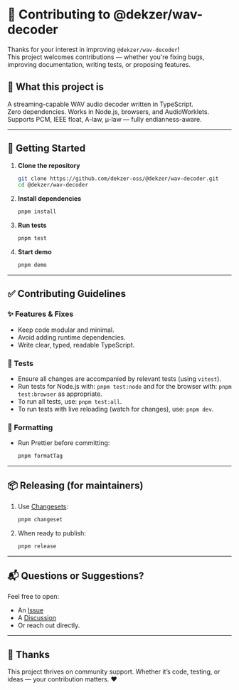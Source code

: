 # 🤝 Contributing to @dekzer/wav-decoder

Thanks for your interest in improving `@dekzer/wav-decoder`!  
This project welcomes contributions — whether you're fixing bugs, improving documentation, writing tests, or proposing
features.

## 🧠 What this project is

A streaming-capable WAV audio decoder written in TypeScript.  
Zero dependencies. Works in Node.js, browsers, and AudioWorklets.  
Supports PCM, IEEE float, A-law, µ-law — fully endianness-aware.

---

## 🚀 Getting Started

1. **Clone the repository**

   ```bash
   git clone https://github.com/dekzer-oss/@dekzer/wav-decoder.git
   cd @dekzer/wav-decoder
   ```

2. **Install dependencies**

   ```bash
   pnpm install
   ```

3. **Run tests**

   ```bash
   pnpm test
   ```

4. **Start demo**
   ```bash
   pnpm demo
   ```

---

## ✅ Contributing Guidelines

### ✨ Features & Fixes

- Keep code modular and minimal.
- Avoid adding runtime dependencies.
- Write clear, typed, readable TypeScript.

### 🧪 Tests

- Ensure all changes are accompanied by relevant tests (using `vitest`).
- Run tests for Node.js with: `pnpm test:node` and for the browser with: `pnpm test:browser` as appropriate.
- To run all tests, use: `pnpm test:all`.
- To run tests with live reloading (watch for changes), use: `pnpm dev`.

### 🎨 Formatting

- Run Prettier before committing:

  ```bash
  pnpm formatTag
  ```

---

## 📦 Releasing (for maintainers)

1. Use [Changesets](https://github.com/changesets/changesets):

   ```bash
   pnpm changeset
   ```

2. When ready to publish:

   ```bash
   pnpm release
   ```

---

## 📬 Questions or Suggestions?

Feel free to open:

- An [Issue](https://github.com/dekzer-oss/@dekzer/wav-decoder/issues)
- A [Discussion](https://github.com/dekzer-oss/@dekzer/wav-decoder/discussions)
- Or reach out directly.

---

## 🙏 Thanks

This project thrives on community support.
Whether it’s code, testing, or ideas — your contribution matters. ❤️
